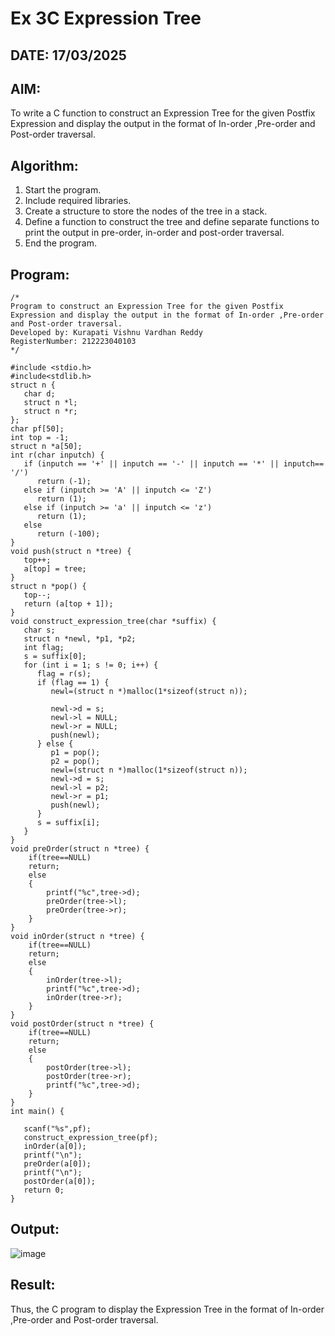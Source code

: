 
# Ex 3C Expression Tree
## DATE: 17/03/2025
## AIM:
To write a C function to construct an Expression Tree for the given Postfix Expression and display the output in the format of In-order ,Pre-order and Post-order traversal.

## Algorithm:
1. Start the program.
2. Include required libraries.
3. Create a structure to store the nodes of the tree in a stack.
4. Define a function to construct the tree and define separate functions to print the output in pre-order, in-order and post-order traversal.
5. End the program.

## Program:
```
/*
Program to construct an Expression Tree for the given Postfix Expression and display the output in the format of In-order ,Pre-order and Post-order traversal.
Developed by: Kurapati Vishnu Vardhan Reddy
RegisterNumber: 212223040103 
*/

#include <stdio.h>
#include<stdlib.h>
struct n {
   char d;
   struct n *l;
   struct n *r;
};
char pf[50];
int top = -1;
struct n *a[50];
int r(char inputch) {
   if (inputch == '+' || inputch == '-' || inputch == '*' || inputch== '/')
      return (-1);
   else if (inputch >= 'A' || inputch <= 'Z')
      return (1);
   else if (inputch >= 'a' || inputch <= 'z')
      return (1);
   else
      return (-100);
}
void push(struct n *tree) {
   top++;
   a[top] = tree;
}
struct n *pop() {
   top--;
   return (a[top + 1]);
}
void construct_expression_tree(char *suffix) {
   char s;
   struct n *newl, *p1, *p2;
   int flag;
   s = suffix[0];
   for (int i = 1; s != 0; i++) {
      flag = r(s);
      if (flag == 1) {
         newl=(struct n *)malloc(1*sizeof(struct n));

         newl->d = s;
         newl->l = NULL;
         newl->r = NULL;
         push(newl);
      } else {
         p1 = pop();
         p2 = pop();
         newl=(struct n *)malloc(1*sizeof(struct n));
         newl->d = s;
         newl->l = p2;
         newl->r = p1;
         push(newl);
      }
      s = suffix[i];
   }
}
void preOrder(struct n *tree) {
    if(tree==NULL)
    return;
    else
    {
        printf("%c",tree->d);
        preOrder(tree->l);
        preOrder(tree->r);
    }
}
void inOrder(struct n *tree) {
    if(tree==NULL)
    return;
    else
    {
        inOrder(tree->l);
        printf("%c",tree->d);
        inOrder(tree->r);
    }
}
void postOrder(struct n *tree) {
    if(tree==NULL)
    return;
    else
    {
        postOrder(tree->l);
        postOrder(tree->r);
        printf("%c",tree->d);
    }
}
int main() {
 
   scanf("%s",pf);
   construct_expression_tree(pf);
   inOrder(a[0]);
   printf("\n");
   preOrder(a[0]);
   printf("\n");
   postOrder(a[0]);
   return 0;
}

```

## Output:

![image](https://github.com/user-attachments/assets/24a82233-fb76-4e26-a481-f8428d85b023)

## Result:
Thus, the C program to display the Expression Tree in the format of In-order ,Pre-order and Post-order traversal.
